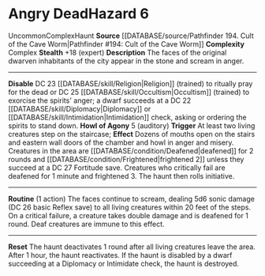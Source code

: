 ﻿---
ac: null
all_resistance: null
complexity: Complex
element: null
fortitude: null
hardness: null
hazard_type: Haunt
hp: null
id: '405'
immunity: null
level: '6'
name: Angry Dead
rarity: Uncommon
reflex: null
resistance: null
rus_type_level: null
school: null
source: '[[DATABASE/source/Pathfinder 194. Cult of the Cave Worm|Pathfinder #194:
  Cult of the Cave Worm]]'
trait:
- '[[DATABASE/trait/Complex|Complex]]'
- '[[DATABASE/trait/Haunt|Haunt]]'
- '[[DATABASE/trait/Uncommon|Uncommon]]'
type: Hazard
weakness: null
will: null

---
# Angry Dead<span class="item-type">Hazard 6</span>

<span class="trait-uncommon item-trait">Uncommon</span><span class="item-trait">Complex</span><span class="item-trait">Haunt</span>
**Source** [[DATABASE/source/Pathfinder 194. Cult of the Cave Worm|Pathfinder #194: Cult of the Cave Worm]]
**Complexity** Complex
**Stealth** +18 (expert)
**Description** The faces of the original dwarven inhabitants of the city appear in the stone and scream in anger.

---
**Disable** DC 23 [[DATABASE/skill/Religion|Religion]] (trained) to ritually pray for the dead or DC 25 [[DATABASE/skill/Occultism|Occultism]] (trained) to exorcise the spirits' anger; a dwarf succeeds at a DC 22 [[DATABASE/skill/Diplomacy|Diplomacy]] or [[DATABASE/skill/Intimidation|Intimidation]] check, asking or ordering the spirits to stand down.
**Howl of Agony** <span class="action-icon">5</span> (auditory) **Trigger** At least two living creatures step on the staircase; **Effect** Dozens of mouths open on the stairs and eastern wall doors of the chamber and howl in anger and misery. Creatures in the area are [[DATABASE/condition/Deafened|deafened]] for 2 rounds and [[DATABASE/condition/Frightened|frightened 2]] unless they succeed at a DC 27 Fortitude save. Creatures who critically fail are deafened for 1 minute and frightened 3. The haunt then rolls initiative.

---
**Routine** (1 action) The faces continue to scream, dealing 5d6 sonic damage (DC 26 basic Reflex save) to all living creatures within 20 feet of the steps. On a critical failure, a creature takes double damage and is deafened for 1 round. Deaf creatures are immune to this effect.

---
**Reset** The haunt deactivates 1 round after all living creatures leave the area. After 1 hour, the haunt reactivates. If the haunt is disabled by a dwarf succeeding at a Diplomacy or Intimidate check, the haunt is destroyed.